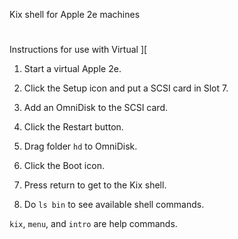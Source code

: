 Kix shell for Apple 2e machines

#

Instructions for use with Virtual ][

1. Start a virtual Apple 2e.

2. Click the Setup icon and put a SCSI card in Slot 7.

3. Add an OmniDisk to the SCSI card.

4. Click the Restart button.

5. Drag folder `hd` to OmniDisk.

6. Click the Boot icon.

7. Press return to get to the Kix shell.

8. Do `ls bin` to see available shell commands.

`kix`, `menu`, and `intro` are help commands.
